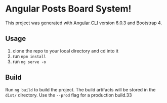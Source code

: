 # Angular Posts Board System!

This project was generated with [Angular CLI](https://github.com/angular/angular-cli) version 6.0.3 and Bootstrap 4.

## Usage

1.  clone the repo to your local directory and cd into it
2.  run `npm install`
3.  run `ng serve -o`

## Build

Run `ng build` to build the project. The build artifacts will be stored in the `dist/` directory. Use the `--prod` flag for a production build.33

